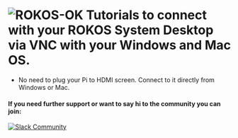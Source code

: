 ![ROKOS-OK](http://i.imgur.com/WHN1JGF.png)
Tutorials to connect with your ROKOS System Desktop via VNC with your Windows and Mac OS.
=========================== 
* No need to plug your Pi to HDMI screen. Connect to it directly from Windows or Mac.

#### If you need further support or want to say hi to the community you can join:
[![Slack Community](https://img.shields.io/badge/slack-okrokos-blue.svg)](https://okcash.herokuapp.com)
